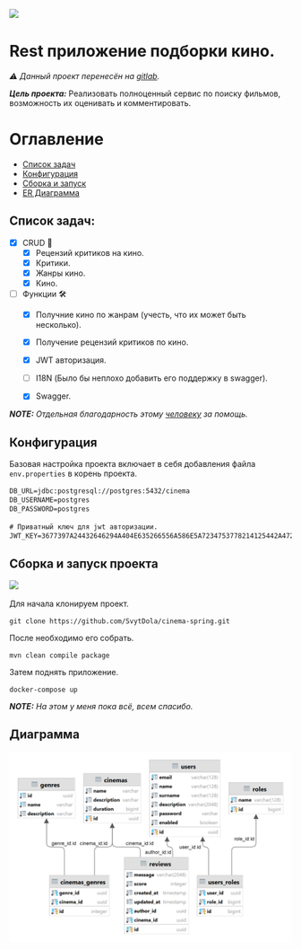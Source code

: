 ![](https://media.tenor.com/Vo44NSr2xn8AAAAd/chainsaw-man-anime.gif)

# Rest приложение подборки кино.
_⚠️ Данный проект перенесён на [gitlab](https://gitlab.com/SvytDola/cinema/)._


***Цель проекта:*** Реализовать полноценный сервис по поиску фильмов, возможность их оценивать и комментировать.

# Оглавление
* [Список задач](#tasks)
* [Конфигурация](#configuration) 
* [Сборка и запуск](#build) 
* [ER Диаграмма](#diagram)


## Список задач: <a id=tasks>
- [x] CRUD 💢
  - [x] Рецензий критиков на кино.
  - [x] Критики.
  - [x] Жанры кино.
  - [x] Кино.
- [ ] Функции 🛠️
  - [x] Получние кино по жанрам (учесть, что их может быть несколько).
  - [x] Получение рецензий критиков по кино.
  - [x] JWT авторизация.
  - [ ] I18N (Было бы неплохо добавить его поддержку в swagger).
  - [x] Swagger.


***NOTE:*** _Отдельная благодарность этому [человеку](https://github.com/DavidRezcov) за помощь._

## Конфигурация <a id=configuration>
Базовая настройка проекта включает в себя добавления файла `env.properties` в корень проекта.
```properties
DB_URL=jdbc:postgresql://postgres:5432/cinema
DB_USERNAME=postgres
DB_PASSWORD=postgres

# Приватный ключ для jwt авторизации.
JWT_KEY=3677397A24432646294A404E635266556A586E5A7234753778214125442A472D
```

## Сборка и запуск проекта <a id=build>
![](https://i.pinimg.com/originals/16/4c/74/164c74b35af563f686c50815841ebc33.gif)

Для начала клонируем проект.

```console
git clone https://github.com/SvytDola/cinema-spring.git
```

После необходимо его собрать.

```console
mvn clean compile package
```

Затем поднять приложение.
```console
docker-compose up
```

***NOTE:*** _На этом у меня пока всё, всем спасибо._

## Диаграмма <a id=diagram>

![alt](docs/images/diagram.png)
